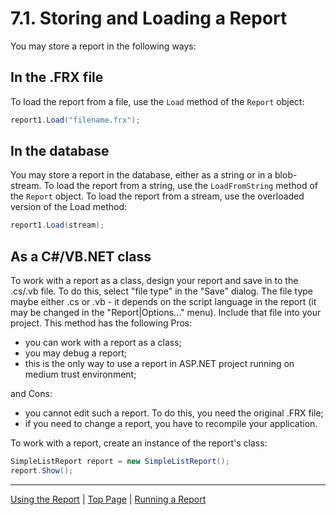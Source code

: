 # 7.1. Storing and Loading a Report

You may store a report in the following ways:

 
## In the .FRX file

To load the report from a file, use the `Load` method of the `Report` object:

```csharp
report1.Load("filename.frx");
``` 
 
## In the database

You may store a report in the database, either as a string or in a blob-stream. 
To load the report from a string, use the `LoadFromString` method of the `Report` object. 
To load the report from a stream, use the overloaded version of the Load method:

```csharp
report1.Load(stream);
```
 
## As a C#/VB.NET class
To work with a report as a class, design your report and save in to the .cs/.vb file. 
To do this, select "file type" in the "Save" dialog. The file type maybe either .cs or .vb - it depends on the script language in the report (it may be changed in the "Report|Options..." menu). 
Include that file into your project. This method has the following Pros:
 
- you can work with a report as a class;
- you may debug a report;
- this is the only way to use a report in ASP.NET project running on medium trust environment;

and Cons:

- you cannot edit such a report. To do this, you need the original .FRX file;
- if you need to change a report, you have to recompile your application.

To work with a report, create an instance of the report's class:

```csharp
SimpleListReport report = new SimpleListReport();
report.Show();
```
 
---

[Using the Report](UsingReport.md) | [Top Page](README.md) | [Running a Report](RunningReport.md)
